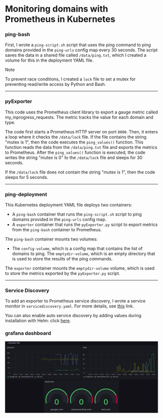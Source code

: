 # Monitoring domains with Prometheus in Kubernetes

### ping-bash

First, I wrote a `ping-script.sh` script that uses the ping command to ping domains provided in the `ping-urls` config map every 30 seconds. The script saves the data in a shared file called `/data/ping.txt`, which I created a volume for this in the deployment YAML file.

> [!NOTE]
> To prevent race conditions, I created a `lock` file to set a mutex for preventing read/write access by Python and Bash.

---

### pyExporter

This code uses the Prometheus client library to export a gauge metric called my_inprogress_requests. The metric tracks the value for each domain and type.

The code first starts a Prometheus HTTP server on port `8000`. Then, it enters a loop where it checks the `/data/lock` file. If the file contains the string "mutex is 1", then the code executes the `ping_values()` function. This function reads the data from the `/data/ping.txt` file and exports the metrics to Prometheus. After the `ping_values()` function is executed, the code writes the string "mutex is 0" to the `/data/lock` file and sleeps for 30 seconds.

If the `/data/lock` file does not contain the string "mutex is 1", then the code sleeps for 5 seconds.

---

### ping-deployment

This Kubernetes deployment YAML file deploys two containers:

- A `ping-bash` container that runs the `ping-script.sh` script to ping domains provided in the `ping-urls` config map.
- A `exporter` container that runs the `pyExporter.py` script to export metrics from the `ping-bash` container to Prometheus.

The `ping-bash` container mounts two volumes:

- The `config-volume`, which is a config map that contains the list of domains to ping.
The `emptydir-volume`, which is an empty directory that is used to store the results of the ping commands.

The `exporter` container mounts the `emptydir-volume` volume, which is used to store the metrics exported by the `pyExporter.py` script.

---

### Service Discovery

To add an exporter to Prometheus service discovery, I wrote a service monitor in `servicediscovery.yaml`. For more details, see [this]() link.

You can also enable auto service discovery by adding values during installation with Helm: click [here]().

### grafana dashboard

![Alt text](grafana.png)